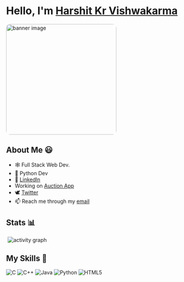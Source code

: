  <img src="https://komarev.com/ghpvc/?username=HarshitRV" alt="">
<h1>Hello, I'm <a href="https://www.linkedin.com/in/harshit-kr-vishwakarma-b57b8b175/">Harshit Kr Vishwakarma</a> <img src="https://raw.githubusercontent.com/TheDudeThatCode/TheDudeThatCode/master/Assets/Hi.gif" width="9px"></h1>
    <div>
        <a href="https://www.linkedin.com/in/harshit-kr-vishwakarma-b57b8b175/">
        <img src="https://i.imgur.com/5qCKs3e.png" style="height:300px; border-radius: 10px" alt="banner image">
    </a>
        <h2>About Me 😃</h2>
        <ul>
            <li>🕸 Full Stack Web Dev.</li>
            <li>🐍 Python Dev</li>
            <li>🌱 <a href="https://www.linkedin.com/in/harshit-kr-vishwakarma-b57b8b175/" target="_blank">LinkedIn</a>
            </li>
            <li> Working on <a href="https://github.com/Hritvik-Mohan/Auction-Project" target="_blank">Auction App</a>
            <li>🕊 <a href="https://twitter.com/hrv_vishwakarma" target="_blank">Twitter</a> </li>
            <li>📫 Reach me through my <a href="mailto:vharshitkr01@gmail.com">email</a></li>
        </ul>
    </div>
    <h2>Stats 📊</h2>
        <img src="https://github-readme-streak-stats.herokuapp.com/?user=HarshitRV&line_height=40&hide_border=true&theme=default"
            alt=""><br>
        <img src="https://github-readme-stats.vercel.app/api?username=HarshitRV&show_icons=true&theme=radical" alt="">
        <img src="https://activity-graph.herokuapp.com/graph?username=HarshitRV&bg_color=1c1917&color=ffffff&line=0891b2&point=ffffff&area_color=1c1917&area=true&hide_border=true&custom_title=GitHub%20Commits%20Graph%22" alt="activity graph">
    <h2>
        My Skills 🚀
    </h2>
    <div>
    <img src="https://img.shields.io/badge/c-%2300599C.svg?style=for-the-badge&logo=c&logoColor=white" alt="C">
    <img src="https://img.shields.io/badge/c++-%2300599C.svg?style=for-the-badge&logo=c%2B%2B&logoColor=white"
        alt="C++">
    <img src="https://img.shields.io/badge/java-%23ED8B00.svg?style=for-the-badge&logo=java&logoColor=white" alt="Java">
    <img src="https://img.shields.io/badge/python-3670A0?style=for-the-badge&logo=python&logoColor=ffdd54" alt="Python">
    <img src="https://img.shields.io/badge/HTML5-E34F26?style=for-the-badge&logo=html5&logoColor=white" alt="HTML5">
    <img src="https://img.shields.io/badge/CSS3-1572B6?style=for-the-badge&logo=css3&logoColor=white" alt="">
    <img src="https://img.shields.io/badge/Bootstrap-563D7C?style=for-the-badge&logo=bootstrap&logoColor=white" alt="">
    <img src="https://img.shields.io/badge/JavaScript-F7DF1E?style=for-the-badge&logo=javascript&logoColor=black"
        alt="">
    <img src="https://img.shields.io/badge/jQuery-0769AD?style=for-the-badge&logo=jquery&logoColor=white" alt="">
    <img src="https://img.shields.io/badge/Node.js-43853D?style=for-the-badge&logo=node.js&logoColor=white" alt="">
    <img src="https://img.shields.io/badge/express.js-%23404d59.svg?style=for-the-badge&logo=express&logoColor=%2361DAFB"
        alt="">
    <img src="https://img.shields.io/badge/flask-%23000.svg?style=for-the-badge&logo=flask&logoColor=white" alt="">
    <img src="https://img.shields.io/badge/MongoDB-4EA94B?style=for-the-badge&logo=mongodb&logoColor=white" alt="">
    <img src="https://img.shields.io/badge/Heroku-430098?style=for-the-badge&logo=heroku&logoColor=white" alt="">
    </div>
